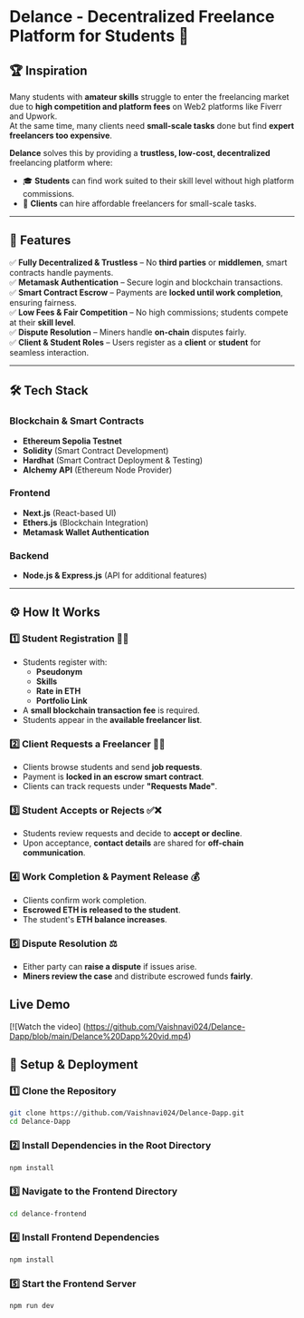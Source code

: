 # **Delance - Decentralized Freelance Platform for Students** 🚀

## 🏆 **Inspiration**
Many students with **amateur skills** struggle to enter the freelancing market due to **high competition and platform fees** on Web2 platforms like Fiverr and Upwork.  
At the same time, many clients need **small-scale tasks** done but find **expert freelancers too expensive**.

**Delance** solves this by providing a **trustless, low-cost, decentralized** freelancing platform where:
- 🎓 **Students** can find work suited to their skill level without high platform commissions.
- 💼 **Clients** can hire affordable freelancers for small-scale tasks.

---

## 🌟 **Features**
✅ **Fully Decentralized & Trustless** – No **third parties** or **middlemen**, smart contracts handle payments.  
✅ **Metamask Authentication** – Secure login and blockchain transactions.  
✅ **Smart Contract Escrow** – Payments are **locked until work completion**, ensuring fairness.  
✅ **Low Fees & Fair Competition** – No high commissions; students compete at their **skill level**.  
✅ **Dispute Resolution** – Miners handle **on-chain** disputes fairly.  
✅ **Client & Student Roles** – Users register as a **client** or **student** for seamless interaction.  

---

## 🛠 **Tech Stack**
### **Blockchain & Smart Contracts**
- **Ethereum Sepolia Testnet**
- **Solidity** (Smart Contract Development)
- **Hardhat** (Smart Contract Deployment & Testing)
- **Alchemy API** (Ethereum Node Provider)

### **Frontend**
- **Next.js** (React-based UI)
- **Ethers.js** (Blockchain Integration)
- **Metamask Wallet Authentication**

### **Backend**
- **Node.js & Express.js** (API for additional features)

---

## ⚙️ **How It Works**
### **1️⃣ Student Registration 🧑‍🎓**
- Students register with:
  - **Pseudonym**
  - **Skills**
  - **Rate in ETH**
  - **Portfolio Link**
- A **small blockchain transaction fee** is required.
- Students appear in the **available freelancer list**.

### **2️⃣ Client Requests a Freelancer 👨‍💻**
- Clients browse students and send **job requests**.
- Payment is **locked in an escrow smart contract**.
- Clients can track requests under **"Requests Made"**.

### **3️⃣ Student Accepts or Rejects ✅❌**
- Students review requests and decide to **accept or decline**.
- Upon acceptance, **contact details** are shared for **off-chain communication**.

### **4️⃣ Work Completion & Payment Release 💰**
- Clients confirm work completion.
- **Escrowed ETH is released to the student**.
- The student's **ETH balance increases**.

### **5️⃣ Dispute Resolution ⚖️**
- Either party can **raise a dispute** if issues arise.
- **Miners review the case** and distribute escrowed funds **fairly**.

## **Live Demo**
[![Watch the video] (https://github.com/Vaishnavi024/Delance-Dapp/blob/main/Delance%20Dapp%20vid.mp4)

## 🚀 Setup & Deployment

### **1️⃣ Clone the Repository**
```bash
git clone https://github.com/Vaishnavi024/Delance-Dapp.git
cd Delance-Dapp
``` 
 ### **2️⃣ Install Dependencies in the Root Directory**
```bash
npm install
```
 ### **3️⃣ Navigate to the Frontend Directory**

```bash
cd delance-frontend
```
 ### **4️⃣ Install Frontend Dependencies**
```bash
npm install
```
 ### **5️⃣ Start the Frontend Server**
```bash
npm run dev
```





